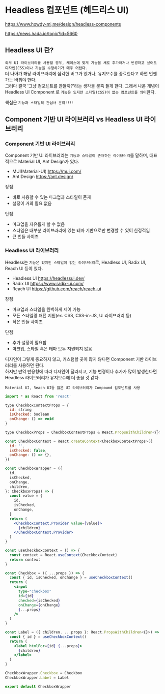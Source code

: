 # Headless 컴포넌트 (헤드리스 UI)

https://www.howdy-mj.me/design/headless-components

https://news.hada.io/topic?id=5660

## Headless UI 란?

`외부 UI 라이브러리를 사용할 경우, 케이스에 맞게 기능을 새로 추가하거나 변경하고 싶어도 디자인(CSS)이나 기능을 수정하기가 매우 어렵다.`  
더 나아가 해당 라이브러리에 심각한 버그가 있거나, 유지보수를 종료한다고 하면 언젠가는 바꿔야 한다.  
그러다 결국 '그냥 컴포넌트를 만들까?'라는 생각을 문뜩 들게 한다.
그래서 나온 개념이 Headless UI Component 로 `기능은 있지만 스타일(CSS)이 없는 컴포넌트를 의미`한다.

핵심은 `기능과 스타일의 관심사 분리!!!!`

## Component 기반 UI 라이브러리 vs Headless UI 라이브러리

### Component 기반 UI 라이브러리

Component 기반 UI 라이브러리는 `기능과 스타일이 존재하는 라이브러리`를 말하며, 대표적으로 Material UI, Ant Design가 있다.

- MUI(Material-UI)
  https://mui.com/
- Ant Design
  https://ant.design/

장점

- 바로 사용할 수 있는 마크업과 스타일이 존재
- 설정이 거의 필요 없음

단점

- 마크업을 자유롭게 할 수 없음
- 스타일은 대부분 라이브러리에 있는 테마 기반으로만 변경할 수 있어 한정적임
- 큰 번들 사이즈

### Headless UI 라이브러리

Headless는 `기능은 있지만 스타일이 없는 라이브러리`로, Headless UI, Radix UI, Reach UI 등이 있다.

- Headless UI
  https://headlessui.dev/
- Radix UI
  https://www.radix-ui.com/
- Reach UI
  https://github.com/reach/reach-ui

장점

- 마크업과 스타일을 완벽하게 제어 가능
- 모든 스타일링 패턴 지원(ex. CSS, CSS-in-JS, UI 라이브러리 등)
- 작은 번들 사이즈

단점

- 추가 설정이 필요함
- 마크업, 스타일 혹은 테마 모두 지원되지 않음

디자인이 그렇게 중요하지 않고, 커스텀할 곳이 많지 않다면 Component 기반 라이브러리를 사용하면 된다.  
하지만 만약 반응형에 따라 디자인이 달라지고, 기능 변경이나 추가가 많이 발생한다면 Headless 라이브러리가 유지보수에 더 좋을 것 같다.

`Material UI, Reach UI등 많은 UI 라이브러리가 Compound 컴포넌트를 사용`

```jsx
import * as React from 'react'

type CheckboxContextProps = {
  id: string
  isChecked: boolean
  onChange: () => void
}

type CheckboxProps = CheckboxContextProps & React.PropsWithChildren<{}>

const CheckboxContext = React.createContext<CheckboxContextProps>({
  id: '',
  isChecked: false,
  onChange: () => {},
})

const CheckboxWrapper = ({
  id,
  isChecked,
  onChange,
  children,
}: CheckboxProps) => {
  const value = {
    id,
    isChecked,
    onChange,
  }
  return (
    <CheckboxContext.Provider value={value}>
      {children}
    </CheckboxContext.Provider>
  )
}

const useCheckboxContext = () => {
  const context = React.useContext(CheckboxContext)
  return context
}

const Checkbox = ({ ...props }) => {
  const { id, isChecked, onChange } = useCheckboxContext()
  return (
    <input
      type="checkbox"
      id={id}
      checked={isChecked}
      onChange={onChange}
      {...props}
    />
  )
}

const Label = ({ children, ...props }: React.PropsWithChildren<{}>) => {
  const { id } = useCheckboxContext()
  return (
    <label htmlFor={id} {...props}>
      {children}
    </label>
  )
}

CheckboxWrapper.Checkbox = Checkbox
CheckboxWrapper.Label = Label

export default CheckboxWrapper
```
